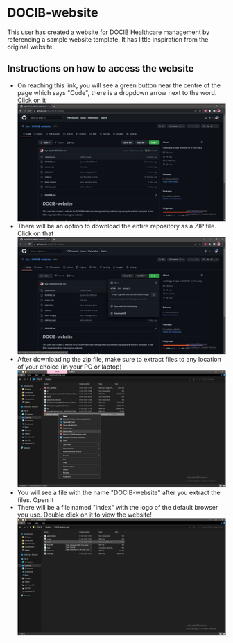 # DOCIB-website


This user has created a website for DOCIB Healthcare management by referencing a sample website template. It has little inspiration from the original website.

## Instructions on how to access the website

- On reaching this link, you will see a green button near the centre of the page which says "Code", there is a dropdown arrow next to the word. Click on it
![step 1](https://github.com/clyv/DOCIB-website/blob/main/step1.jpg?raw=true)
- There will be an option to download the entire repository as a ZIP file. Click on that
![step 2](https://github.com/clyv/DOCIB-website/blob/main/step2.jpg?raw=true)
- After downloading the zip file, make sure to extract files to any location of your choice (in your PC or laptop)
![step 3](https://github.com/clyv/DOCIB-website/blob/main/step3.jpg?raw=true)
- You will see a file with the name "DOCIB-website" after you extract the files. Open it
- There will be a file named "index" with the logo of the default browser you use. Double click on it to view the website!
![step 4](https://github.com/clyv/DOCIB-website/blob/main/step4.jpg?raw=true)
